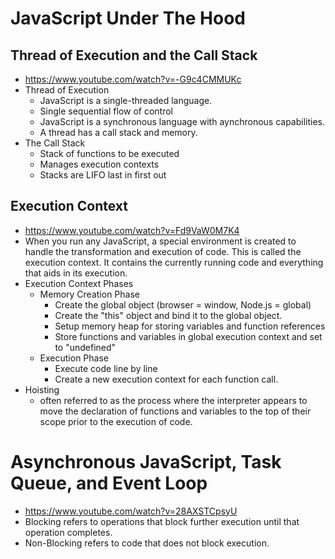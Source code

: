# JavaScript Under The Hood

## Thread of Execution and the Call Stack

* <https://www.youtube.com/watch?v=-G9c4CMMUKc>
* Thread of Execution
    * JavaScript is a single-threaded language.
    * Single sequential flow of control
    * JavaScript is a synchronous language with aynchronous capabilities.
    * A thread has a call stack and memory.
* The Call Stack
    * Stack of functions to be executed
    * Manages execution contexts
    * Stacks are LIFO last in first out

## Execution Context

* <https://www.youtube.com/watch?v=Fd9VaW0M7K4>
* When you run any JavaScript, a special environment is created to handle the transformation and execution of code. This is called the execution context. It contains the currently running code and everything that aids in its execution.
* Execution Context Phases
    * Memory Creation Phase
        * Create the global object (browser = window, Node.js = global)
        * Create the "this" object and bind it to the global object.
        * Setup memory heap for storing variables and function references
        * Store functions and variables in global execution context and set to "undefined"
    * Execution Phase
        * Execute code line by line
        * Create a new execution context for each function call.
* Hoisting
    * often referred to as the process where the interpreter appears to move the declaration of functions and variables to the top of their scope prior to the execution of code.

# Asynchronous JavaScript, Task Queue, and Event Loop

* <https://www.youtube.com/watch?v=28AXSTCpsyU>
* Blocking refers to operations that block further execution until that operation completes.
* Non-Blocking refers to code that does not block execution.